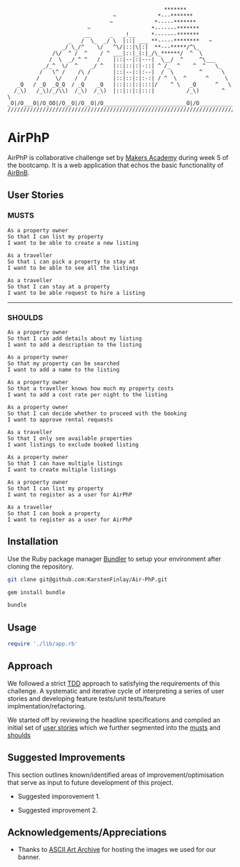 ```
                                                 *******
                                 ~             *---*******
                                ~             *-----*******
                         ~                   *-------*******
                        __      _   _!__     *-------*******
                   _   /  \_  _/ \  |::| ___ **-----********   ~
                 _/ \_/^    \/   ^\/|::|\|:|  **---*****/^\_
              /\/  ^ /  ^    / ^ ___|::|_|:|_/\_******/  ^  \
             /  \  _/ ^ ^   /    |::|--|:|---|  \__/  ^     ^\___
           _/_^  \/  ^    _/ ^   |::|::|:|-::| ^ /_  ^    ^  ^   \_
          /   \^ /    /\ /       |::|--|:|:--|  /  \        ^      \
         /     \/    /  /        |::|::|:|:-:| / ^  \  ^      ^     \
   _Q   / _Q  _Q_Q  / _Q    _Q   |::|::|:|:::|/    ^ \   _Q      ^   \
  /_\)   /_\)/_/\\)  /_\)  /_\)  |::|::|:|:::|          /_\)       ^  \
_O|/O___O|/O_OO|/O__O|/O__O|/O__________________________O|/O___________\
////////////////////////////////////////////////////////////////////////
```
# AirPhP
AirPhP is collaborative challenge set by [Makers Academy](www.makers.tech) during week 5 of the bootcamp. It is a web application that echos the basic functionality of [AirBnB](www.airbnb.com).

## User Stories

### MUSTS
```
As a property owner
So that I can list my property
I want to be able to create a new listing
```
```
As a traveller
So that i can pick a property to stay at
I want to be able to see all the listings
```
```
As a traveller
So that I can stay at a property
I want to be able request to hire a listing
```
---
### SHOULDS

```
As a property owner
So that I can add details about my listing
I want to add a description to the listing
```
```
As a property owner
So that my property can be searched
I want to add a name to the listing
```
```
As a property owner
So that a traveller knows how much my property costs
I want to add a cost rate per night to the listing
```
```
As a property owner
So that I can decide whether to proceed with the booking
I want to approve rental requests
```
```
As a traveller
So that I only see available properties
I want listings to exclude booked listing
```
```
As a property owner
So that I can have multiple listings
I want to create multiple listings
```
```
As a property owner
So that I can list my property
I want to register as a user for AirPhP
```
```
As a traveller
So that I can book a property
I want to register as a user for AirPhP
```
## Installation

Use the Ruby package manager [Bundler](https://bundler.io/) to setup your environment after cloning the repository.

```bash
git clone git@github.com:KarstenFinlay/Air-PhP.git

gem install bundle

bundle
```

## Usage

```ruby
require './lib/app.rb'

```

## Approach
We followed a strict [TDD](https://bit.ly/3q65B8q) approach to satisfying the requirements of this challenge. A systematic and iterative cycle of interpreting a series of user stories and developing feature tests/unit tests/feature implmentation/refactoring.

We started off by reviewing the headline specifications and compiled an initial set of [user stories](#userstories) which we further segmented into the [musts](#MUSTS) and [shoulds](#SHOULDS)

## Suggested Improvements
This section outlines known/identified areas of improvement/optimisation that serve as input to future development of this project.

- Suggested imporovement 1.

- Suggested improvement 2.


##  Acknowledgements/Appreciations
- Thanks to [ASCII Art Archive](www.asciiart.eu) for hosting the images we used for our banner.
